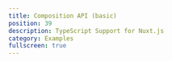 ```yaml
---
title: Composition API (basic)
position: 39
description: TypeScript Support for Nuxt.js
category: Examples
fullscreen: true
---
```



<Example name="composition-api/basic" />
